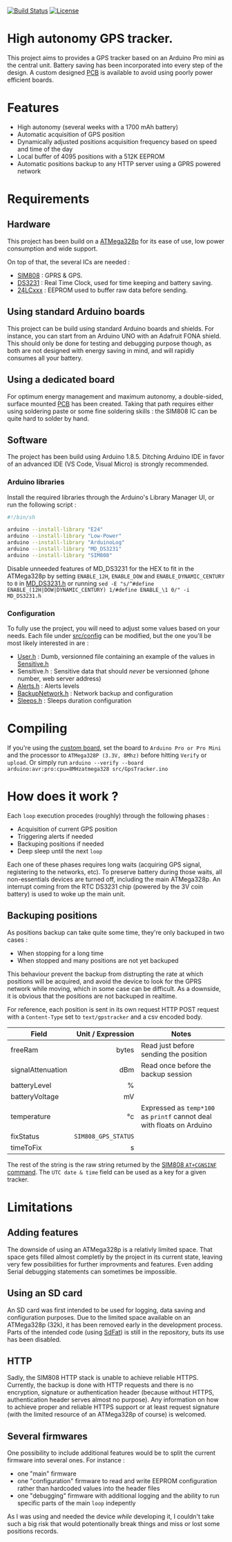 [![Build Status](https://travis-ci.org/blemasle/gpstracker-firmware.svg?branch=master)](https://travis-ci.org/blemasle/gpstracker-firmware)
[![License](https://img.shields.io/badge/license-MIT%20License-blue.svg)](http://doge.mit-license.org)

# High autonomy GPS tracker.

This project aims to provides a GPS tracker based on an Arduino Pro mini as the central unit. Battery saving has been incorporated into every step of the design. A custom designed [PCB](https://github.com/blemasle/gpstracker-pcb) is available to avoid using poorly power efficient boards.

# Features
 * High autonomy (several weeks with a 1700 mAh battery)
 * Automatic acquisition of GPS position
 * Dynamically adjusted positions acquisition frequency based on speed and time of the day
 * Local buffer of 4095 positions with a 512K EEPROM
 * Automatic positions backup to any HTTP server using a GPRS powered network

# Requirements

## Hardware
This project has been build on a [ATMega328p](https://www.microchip.com/wwwproducts/en/ATMEGA328P) for its ease of use, low power consumption and wide support.

On top of that, the several ICs are needed :
* [SIM808](https://simcom.ee/documents/?dir=SIM808) : GPRS & GPS.
* [DS3231](https://www.maximintegrated.com/en/products/digital/real-time-clocks/DS3231.html) : Real Time Clock, used for time keeping and battery saving.
* [24LCxxx](https://www.microchip.com/wwwproducts/en/en010828) : EEPROM used to buffer raw data before sending.

## Using standard Arduino boards
This project can be build using standard Arduino boards and shields. For instance, you can start from an Arduino UNO with an Adafruit FONA shield.
This should only be done for testing and debugging purpose though, as both are not designed with energy saving in mind, and will rapidly consumes all your battery.

## Using a dedicated board
For optimum energy management and maximum autonomy, a double-sided, surface mounted [PCB](https://github.com/blemasle/gpstracker-pcb) has been created. Taking that path requires either using soldering paste or some fine soldering skills : the SIM808 IC can be quite hard to solder by hand.

## Software
The project has been build using Arduino 1.8.5. Ditching Arduino IDE in favor of an advanced IDE (VS Code, Visual Micro) is strongly recommended.

### Arduino libraries
Install the required libraries through the Arduino's Library Manager UI, or run the following script :
```sh
#!/bin/sh

arduino --install-library "E24"
arduino --install-library "Low-Power"
arduino --install-library "ArduinoLog"
arduino --install-library "MD_DS3231"
arduino --install-library "SIM808"
```

Disable unneeded features of MD_DS3231 for the HEX to fit in the ATMega328p by setting `ENABLE_12H`, `ENABLE_DOW` and `ENABLE_DYNAMIC_CENTURY` to `0` in [MD_DS3231.h](https://github.com/MajicDesigns/MD_DS3231/blob/master/src/MD_DS3231.h) or running `sed -E "s/^#define ENABLE_(12H|DOW|DYNAMIC_CENTURY) 1/#define ENABLE_\1 0/" -i MD_DS3231.h`

### Configuration
To fully use the project, you will need to adjust some values based on your needs. Each file under [src/config](src/config) can be modified, but the one you'll be most likely interested in are :
 * [User.h](/src/config/User.h) : Dumb, versionned file containing an example of the values in [Sensitive.h](/src/config/Sensitive.h)
 * Sensitive.h : Sensitive data that should *never* be versionned (phone number, web server address)
 * [Alerts.h](/src/config/Alerts.h) : Alerts levels
 * [BackupNetwork.h](/src/config/BackupNetwork.h) : Network backup and configuration
 * [Sleeps.h](/src/config/Pins.h) : Sleeps duration configuration

# Compiling
If you're using the [custom board](https://github.com/blemasle/gpstracker-pcb), set the board to `Arduino Pro or Pro Mini` and the processor to `ATMega328P (3.3V, 8Mhz)` before hitting `Verify` or `upload`.
Or simply run `arduino --verify --board arduino:avr:pro:cpu=8MHzatmega328 src/GpsTracker.ino`

# How does it work ?
Each `loop` execution procedes (roughly) through the following phases :
 * Acquisition of current GPS position
 * Triggering alerts if needed
 * Backuping positions if needed
 * Deep sleep until the next `loop`

Each one of these phases requires long waits (acquiring GPS signal, registering to the networks, etc). To preserve battery during those waits, all non-essentials devices are turned off, including the main ATMega328p. An interrupt coming from the RTC DS3231 chip (powered by the 3V coin battery) is used to woke up the main unit.

## Backuping positions
As positions backup can take quite some time, they're only backuped in two cases :
 * When stopping for a long time
 * When stopped and many positions are not yet backuped

This behaviour prevent the backup from distrupting the rate at which positions will be acquired, and avoid the device to look for the GPRS network while moving, which in some case can be difficult. As a downside, it is obvious that the positions are not backuped in realtime.

For reference, each position is sent in its own request HTTP POST request with a `Content-Type` set to `text/gpstracker` and a csv encoded body.

Field 				| Unit / Expression 	| Notes
--------------------|----------------------:|-------
freeRam 			| bytes 				| Read just before sending the position
signalAttenuation 	| dBm 					| Read once before the backup session
batteryLevel		| %						|
batteryVoltage		| mV					|
temperature			| °c 					| Expressed as `temp*100` as `printf` cannot deal with floats on Arduino
fixStatus			| `SIM808_GPS_STATUS`	|
timeToFix			| s						|

The rest of the string is the raw string returned by the [SIM808 `AT+CGNSINF` command](https://simcom.ee/documents/SIM800x/SIM800%20Series_GNSS_Application%20Note%20V1.00.pdf). The `UTC date & time` field can be used as a key for a given tracker.

# Limitations

## Adding features
The downside of using an ATMega328p is a relativly limited space. That space gets filled almost completly by the project in its current state, leaving very few possibilities for further improvments and features. Even adding Serial debugging statements can sometimes be impossible.

## Using an SD card
An SD card was first intended to be used for logging, data saving and configuration purposes. Due to the limited space available on an ATMega328p (32k), it has been removed early in the development process. Parts of the intended code (using [SdFat](https://github.com/greiman/SdFat)) is still in the repository, buts its use has been disabled.

## HTTP
Sadly, the SIM808 HTTP stack is unable to achieve reliable HTTPS. Currently, the backup is done with HTTP requests and there is no encryption, signature or authentication header (because without HTTPS, authentication header serves almost no purpose).
Any information on how to achieve proper and reliable HTTPS support or at least request signature (with the limited resource of an ATMega328p of course) is welcomed.

## Several firmwares
One possibility to include additional features would be to split the current firmware into several ones. For instance :
 - one "main" firmware
 - one "configuration" firmware to read and write EEPROM configuration rather than hardcoded values into the header files
 - one "debugging" firmware with additional logging and the ability to run specific parts of the main `loop` indepently

As I was using and needed the device *while* developing it, I couldn't take such a big risk that would potentionally break things and miss or lost some positions records.